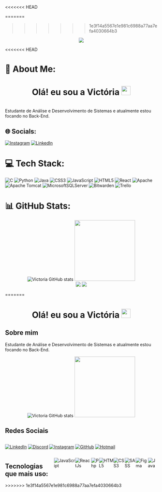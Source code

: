 <<<<<<< HEAD

=======
>>>>>>> 1e3f14a5567e1e981c6988a77aa7efa4030664b3
<div align="center" >
  <img src="https://media2.giphy.com/media/v1.Y2lkPTc5MGI3NjExOWVyc205NzV3eHZtbmp5bWs0d2t4MDNwenF4eHlqZm9ja281MWhuMSZlcD12MV9pbnRlcm5hbF9naWZfYnlfaWQmY3Q9Zw/f6uy0N1WHTWrm/giphy.webp">
</div>

<<<<<<< HEAD
# 💫 About Me:
<h1 align="center">Olá! eu sou a Victória  <img src="https://raw.githubusercontent.com/iampavangandhi/iampavangandhi/master/gifs/Hi.gif" width="30px"></h1>

<br>Estudante de Análise e Desenvolvimento de Sistemas e atualmente estou focando no Back-End.


## 🌐 Socials:
[![Instagram](https://img.shields.io/badge/Instagram-%23E4405F.svg?logo=Instagram&logoColor=white)](https://instagram.com/https://www.instagram.com/villagenginx/) [![LinkedIn](https://img.shields.io/badge/LinkedIn-%230077B5.svg?logo=linkedin&logoColor=white)](https://linkedin.com/in/https://www.linkedin.com/in/maria-vict%C3%B3ria-farias-683810261/) 

# 💻 Tech Stack:
![C](https://img.shields.io/badge/c-%2300599C.svg?style=flat&logo=c&logoColor=white) ![Python](https://img.shields.io/badge/python-3670A0?style=flat&logo=python&logoColor=ffdd54) ![Java](https://img.shields.io/badge/java-%23ED8B00.svg?style=flat&logo=openjdk&logoColor=white) ![CSS3](https://img.shields.io/badge/css3-%231572B6.svg?style=flat&logo=css3&logoColor=white) ![JavaScript](https://img.shields.io/badge/javascript-%23323330.svg?style=flat&logo=javascript&logoColor=%23F7DF1E) ![HTML5](https://img.shields.io/badge/html5-%23E34F26.svg?style=flat&logo=html5&logoColor=white) ![React](https://img.shields.io/badge/react-%2320232a.svg?style=flat&logo=react&logoColor=%2361DAFB) ![Apache](https://img.shields.io/badge/apache-%23D42029.svg?style=flat&logo=apache&logoColor=white) ![Apache Tomcat](https://img.shields.io/badge/apache%20tomcat-%23F8DC75.svg?style=flat&logo=apache-tomcat&logoColor=black) ![MicrosoftSQLServer](https://img.shields.io/badge/Microsoft%20SQL%20Server-CC2927?style=flat&logo=microsoft%20sql%20server&logoColor=white) ![Bitwarden](https://img.shields.io/badge/bitwarden-%23175DDC.svg?style=flat&logo=bitwarden&logoColor=white) ![Trello](https://img.shields.io/badge/Trello-%23026AA7.svg?style=flat&logo=Trello&logoColor=white)
# 📊 GitHub Stats:


<div align="center">

![Victoria GitHub stats](https://github-readme-stats.vercel.app/api?username=victoria&show_icons=true&theme=radical)
<img height="200em" src="https://github-readme-stats-sigma-five.vercel.app/api/top-langs/?username=victoriaflb&layout=compact&langs_count=7&theme=tokyonight"/>
<br/>
![](https://github-readme-streak-stats.herokuapp.com/?user=victoriaflb&theme=dark&hide_border=false)
![](https://github-readme-stats.vercel.app/api/top-langs/?username=victoriaflb&theme=dark&hide_border=false&include_all_commits=true&count_private=false&layout=compact)

</div>

=======

<h1 align="center">Olá! eu sou a Victória  <img src="https://raw.githubusercontent.com/iampavangandhi/iampavangandhi/master/gifs/Hi.gif" width="30px"></h1>

<h2>Sobre mim</h2> 

Estudante de Análise e Desenvolvimento de Sistemas e atualmente estou focando no Back-End.
<br>

<div align="center">
  
![Victoria GitHub stats](https://github-readme-stats.vercel.app/api?username=victoria&show_icons=true&theme=radical)
<img height="200em" src="https://github-readme-stats-sigma-five.vercel.app/api/top-langs/?username=victoriaflb&layout=compact&langs_count=7&theme=tokyonight"/>
  
</div>

<h2>Redes Sociais</h2>

<div style="display: flex">
<br>

[![LinkedIn](https://img.shields.io/badge/LinkedIn-0077B5?style=for-the-badge&logo=linkedin&logoColor=white)](https://www.linkedin.com/in/maria-vict%C3%B3ria-farias-683810261)
[![Discord](https://img.shields.io/badge/Discord-7289DA?style=for-the-badge&logo=discord&logoColor=white)](https://discord.com/elsacomunista#6462)
[![Instagram](https://img.shields.io/badge/Instagram-E4405F?style=for-the-badge&logo=instagram&logoColor=white)](https://instagram.com/victoriavector_?igshid=YmMyMTA2M2Y=)
[![GitHub](https://img.shields.io/badge/github-%23121011.svg?style=for-the-badge&logo=github&logoColor=white)](https://github.com/victoriaflb)
[![Hotmail](https://img.shields.io/badge/-Hotmail-0078D4?style=flat-square&logo=microsoft-outlook&logoColor=whitelink=mailto:victoriwflb@hotmail.com)](mailto:victoriwflb@hotmail.com)

</div>



<div style="display: flex">
<br>

<h2>Tecnologias que mais uso:</h2>

![JavaScript](https://img.shields.io/badge/JavaScript-000?style=for-the-badge&logo=javascript&logoColor=yellow)

![ReactJs](https://img.shields.io/badge/React-000?style=for-the-badge&logo=react&logoColor=blue)

![Php](https://img.shields.io/badge/Php-000?style=for-the-badge&logo=php&logoColor=blue)

![HTML5](https://img.shields.io/badge/HTML5-000?style=for-the-badge&logo=html5)

![CSS3](https://img.shields.io/badge/CSS3-000?style=for-the-badge&logo=css3&logoColor=blue)

![SASS](https://img.shields.io/badge/SASS-000?style=for-the-badge&logo=sass)

![Figma](https://img.shields.io/badge/FIGMA-000?style=for-the-badge&logo=figma)

![Java](https://img.shields.io/badge/Java-000?style=for-the-badge&logo=java&logoColor=white)
</div>
>>>>>>> 1e3f14a5567e1e981c6988a77aa7efa4030664b3
